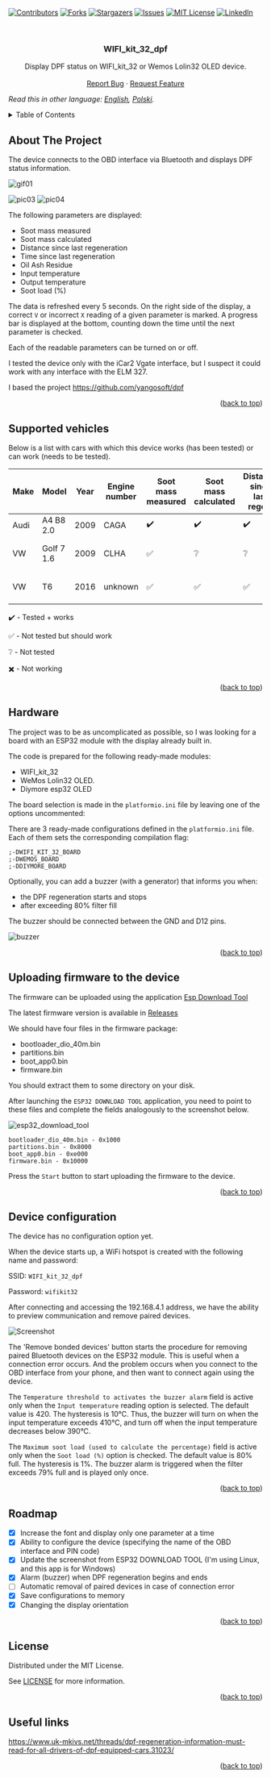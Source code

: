 <div id="top"></div>

[![Contributors][contributors-shield]][contributors-url]
[![Forks][forks-shield]][forks-url]
[![Stargazers][stars-shield]][stars-url]
[![Issues][issues-shield]][issues-url]
[![MIT License][license-shield]][license-url]
[![LinkedIn][linkedin-shield]][linkedin-url]

<br />
<div align="center">

<h3 align="center">WIFI_kit_32_dpf</h3>

  <p align="center">
    Display DPF status on WIFI_kit_32 or Wemos Lolin32 OLED device.
    <br />
    <br />
    <a href="https://github.com/blizniukp/WIFI_kit_32_dpf/issues">Report Bug</a>
    ·
    <a href="https://github.com/blizniukp/WIFI_kit_32_dpf/issues">Request Feature</a>
  </p>
</div>

*Read this in other language: [English](README.md), [Polski](README.pl.md).*

<details>
  <summary>Table of Contents</summary>
  <ol>
    <li><a href="#about-the-project">About The Project</a></li>
    <li><a href="#supported-vehicles">Supported vehicles</a></li>
    <li><a href="#hardware">Hardware</a></li>
    <li><a href="#uploading-firmware-to-the-device">Uploading firmware to the device</a></li>
    <li><a href="#device-configuration">Device configuration</a></li>
    <li><a href="#roadmap">Roadmap</a></li>
    <li><a href="#license">License</a></li>
    <li><a href="#useful-links">Useful links</a></li>
  </ol>
</details>

<!-- ABOUT THE PROJECT -->
## About The Project

The device connects to the OBD interface via Bluetooth and displays DPF status information.

![gif01](/docs/gif01.gif)

![pic03](/docs/pic03.png)
![pic04](/docs/pic04.png)

The following parameters are displayed:

* Soot mass measured
* Soot mass calculated
* Distance since last regeneration
* Time since last regeneration
* Oil Ash Residue
* Input temperature
* Output temperature
* Soot load (%)


The data is refreshed every 5 seconds. On the right side of the display, a correct `V` or incorrect `X` reading of a given parameter is marked.
A progress bar is displayed at the bottom, counting down the time until the next parameter is checked.

Each of the readable parameters can be turned on or off.

I tested the device only with the iCar2 Vgate interface, but I suspect it could work with any interface with the ELM 327.

I based the project https://github.com/yangosoft/dpf

<p align="right">(<a href="#top">back to top</a>)</p>

## Supported vehicles

Below is a list with cars with which this device works (has been tested) or can work (needs to be tested).

|  Make  |  Model      |  Year  | Engine number | Soot mass measured | Soot mass calculated | Distance since last regen. | Time since last regen | Input temperature  | Output temperature | Oil Ash Residue    | Soot load (%)      |  Link         |
| ------ | ----------- | ------ | ------------- | ------------------ | -------------------- | -------------------------- | --------------------- | -----------------  | ------------------ | ---------------    | -------------      | ------------- |
|  Audi  |  A4 B8 2.0  |  2009  |     CAGA      | :heavy_check_mark: | :heavy_check_mark:   | :heavy_check_mark:         | :heavy_check_mark:    | :heavy_check_mark: | :heavy_check_mark: | :heavy_check_mark: | :heavy_check_mark: |     -         |
|  VW    |  Golf 7 1.6 |  2009  |     CLHA      | :white_check_mark: | :grey_question:      | :grey_question:            | :grey_question:       | :grey_question:    | :grey_question:    | :white_check_mark: | :white_check_mark: | https://forums.tdiclub.com/index.php?threads/reading-soot-level-with-torque.464119/page-5 |
|  VW    |  T6         |  2016  |     unknown   | :white_check_mark: | :white_check_mark:   | :white_check_mark:         | :white_check_mark:    | :white_check_mark: | :white_check_mark: | :white_check_mark: | :white_check_mark: | https://www.t6forum.com/threads/vw-t6-custom-pid-codes-for-dpf.33964/ |


:heavy_check_mark: - Tested + works

:white_check_mark: - Not tested but should work

:grey_question: - Not tested

:heavy_multiplication_x: - Not working

<p align="right">(<a href="#top">back to top</a>)</p>

## Hardware

The project was to be as uncomplicated as possible, so I was looking for a board with an ESP32 module with the display already built in.

The code is prepared for the following ready-made modules:

* WIFI_kit_32 
* WeMos Lolin32 OLED.
* Diymore esp32 OLED


The board selection is made in the `platformio.ini` file by leaving one of the options uncommented:

There are 3 ready-made configurations defined in the `platformio.ini` file. Each of them sets the corresponding compilation flag:

```
;-DWIFI_KIT_32_BOARD
;-DWEMOS_BOARD
;-DDIYMORE_BOARD
```

Optionally, you can add a buzzer (with a generator) that informs you when:
- the DPF regeneration starts and stops
- after exceeding 80% filter fill

The buzzer should be connected between the GND and D12 pins.

![buzzer](/docs/buzzer.png)

<p align="right">(<a href="#top">back to top</a>)</p>

## Uploading firmware to the device

The firmware can be uploaded using the application [Esp Download Tool](https://www.espressif.com/en/support/download/other-tools)


The latest firmware version is available in [Releases](https://github.com/blizniukp/WIFI_kit_32_dpf/releases)


We should have four files in the firmware package:
- bootloader_dio_40m.bin
- partitions.bin
- boot_app0.bin
- firmware.bin

You should extract them to some directory on your disk.

After launching the `ESP32 DOWNLOAD TOOL` application, you need to point to these files and complete the fields analogously to the screenshot below.

![esp32_download_tool](/docs/esp32_download_tool.png)

```
bootloader_dio_40m.bin - 0x1000
partitions.bin - 0x8000
boot_app0.bin - 0xe000
firmware.bin - 0x10000
```

Press the `Start` button to start uploading the firmware to the device.

<p align="right">(<a href="#top">back to top</a>)</p>


## Device configuration

The device has no configuration option yet.

When the device starts up, a WiFi hotspot is created with the following name and password:

SSID: `WIFI_kit_32_dpf`

Password: `wifikit32`

After connecting and accessing the 192.168.4.1 address, we have the ability to preview communication and remove paired devices.

![Screenshot](docs/esp_website.jpg)


The 'Remove bonded devices' button starts the procedure for removing paired Bluetooth devices on the ESP32 module.
This is useful when a connection error occurs. And the problem occurs when you connect to the OBD interface from your phone, and then want to connect again using the device.

The `Temperature threshold to activates the buzzer alarm` field is active only when the `Input temperature` reading option is selected.
The default value is 420. The hysteresis is 10°C. Thus, the buzzer will turn on when the input temperature exceeds 410°C, and turn off when the input temperature decreases below 390°C.

The `Maximum soot load (used to calculate the percentage)` field is active only when the `Soot load (%)` option is checked. The default value is 80% full. The hysteresis is 1%.
The buzzer alarm is triggered when the filter exceeds 79% full and is played only once.

<p align="right">(<a href="#top">back to top</a>)</p>

## Roadmap

- [x] Increase the font and display only one parameter at a time
- [x] Ability to configure the device (specifying the name of the OBD interface and PIN code)
- [x] Update the screenshot from ESP32 DOWNLOAD TOOL (I'm using Linux, and this app is for Windows)
- [x] Alarm (buzzer) when DPF regeneration begins and ends
- [ ] Automatic removal of paired devices in case of connection error
- [x] Save configurations to memory
- [x] Changing the display orientation

<p align="right">(<a href="#top">back to top</a>)</p>

## License

Distributed under the MIT License. 

See [LICENSE](LICENSE) for more information.

<p align="right">(<a href="#top">back to top</a>)</p>

## Useful links

https://www.uk-mkivs.net/threads/dpf-regeneration-information-must-read-for-all-drivers-of-dpf-equipped-cars.31023/

<p align="right">(<a href="#top">back to top</a>)</p>

<!-- MARKDOWN LINKS & IMAGES -->
<!-- https://www.markdownguide.org/basic-syntax/#reference-style-links -->
[contributors-shield]: https://img.shields.io/github/contributors/blizniukp/WIFI_kit_32_dpf.svg?style=for-the-badge
[contributors-url]: https://github.com/blizniukp/WIFI_kit_32_dpf/graphs/contributors
[forks-shield]: https://img.shields.io/github/forks/blizniukp/WIFI_kit_32_dpf.svg?style=for-the-badge
[forks-url]: https://github.com/blizniukp/WIFI_kit_32_dpf/network/members
[stars-shield]: https://img.shields.io/github/stars/blizniukp/WIFI_kit_32_dpf.svg?style=for-the-badge
[stars-url]: https://github.com/blizniukp/WIFI_kit_32_dpf/stargazers
[issues-shield]: https://img.shields.io/github/issues/blizniukp/WIFI_kit_32_dpf.svg?style=for-the-badge
[issues-url]: https://github.com/blizniukp/WIFI_kit_32_dpf/issues
[license-shield]: https://img.shields.io/github/license/blizniukp/WIFI_kit_32_dpf.svg?style=for-the-badge
[license-url]: https://github.com/blizniukp/WIFI_kit_32_dpf/blob/master/LICENSE
[linkedin-shield]: https://img.shields.io/badge/-LinkedIn-black.svg?style=for-the-badge&logo=linkedin&colorB=555
[linkedin-url]: https://linkedin.com/in/paweł-bliźniuk-433535183
[product-screenshot]: images/screenshot.png
